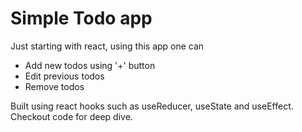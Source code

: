 # Simple Todo app

Just starting with react, using this app one can 

- Add new todos using '+' button
- Edit previous todos
- Remove todos

Built using react hooks such as useReducer, useState and useEffect. Checkout code for deep dive.
